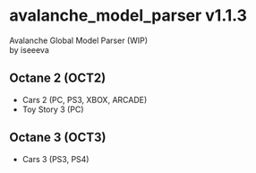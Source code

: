 
# avalanche_model_parser v1.1.3
Avalanche Global Model Parser (WIP) <br> by iseeeva

## Octane 2 (OCT2)
- Cars 2 (PC, PS3, XBOX, ARCADE)
- Toy Story 3 (PC) 

## Octane 3 (OCT3)
- Cars 3 (PS3, PS4) 